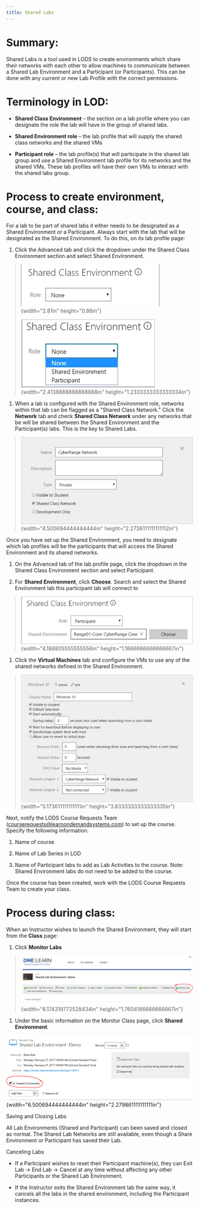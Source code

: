 ```yaml
---
title: Shared Labs
---
```


Summary:
========

Shared Labs is a tool used in LODS to create environments which share
their networks with each other to allow machines to communicate between
a Shared Lab Environment and a Participant (or Participants). This can
be done with any current or new Lab Profile with the correct
permissions.

Terminology in LOD:
===================

-   **Shared Class Environment** – the section on a lab profile where
    you can designate the role the lab will have in the group of shared
    labs.

-   **Shared Environment role** – the lab profile that will supply the
    shared class networks and the shared VMs

-   **Participant role** – the lab profile(s) that will participate in
    the shared lab group and use a Shared Environment lab profile for
    its networks and the shared VMs. These lab profiles will have their
    own VMs to interact with the shared labs group.

Process to create environment, course, and class:
=================================================

For a lab to be part of shared labs it either needs to be designated as
a Shared Environment or a Participant. Always start with the lab that
will be designated as the Shared Environment. To do this, on its lab
profile page:

1.  Click the Advanced tab and click the dropdown under the Shared Class
    Environment section and select Shared Environment.

> ![](./media/image1.png){width="2.81in" height="0.86in"}
>
> ![](./media/image2.png){width="2.4138888888888888in"
> height="1.2333333333333334in"}

1.  When a lab is configured with the Shared Environment role, networks
    within that lab can be flagged as a "Shared Class Network." Click
    the **Network** tab and check **Shared Class Network** under any
    networks that be will be shared between the Shared Environment and
    the Participant(s) labs. This is the key to Shared Labs.

> ![](./media/image3.png){width="4.500694444444444in"
> height="2.2736111111111112in"}

Once you have set up the Shared Environment, you need to designate which
lab profiles will be the participants that will access the Shared
Environment and its shared networks.

1.  On the Advanced tab of the lab profile page, click the dropdown in
    the Shared Class Environment section and select Participant.

2.  For **Shared Environment**, click **Choose**. Search and select the
    Shared Environment lab this participant lab will connect to

> ![](./media/image4.png){width="4.186805555555556in"
> height="1.1666666666666667in"}

1.  Click the **Virtual Machines** tab and configure the VMs to use any
    of the shared networks defined in the Shared Environment.

> ![](./media/image5.png){width="5.173611111111111in"
> height="3.8333333333333335in"}

Next, notify the LODS Course Requests Team
(<courserequests@learnondemandsystems.com>) to set up the course.
Specify the following information:

1.  Name of course

2.  Name of Lab Series in LOD

3.  Name of Participant labs to add as Lab Activities to the course.
    Note: Shared Environment labs do not need to be added to the course.

Once the course has been created, work with the LODS Course Requests
Team to create your class.

Process during class:
=====================

When an Instructor wishes to launch the Shared Environment, they will
start from the **Class** page:

1.  Click **Monitor Labs**

> ![](./media/image6.png){width="6.174319772528434in"
> height="1.7604166666666667in"}

1.  Under the basic information on the Monitor Class page, click
    **Shared Environment**.

![](./media/image7.png){width="6.500694444444444in"
height="2.279861111111111in"}

Saving and Closing Labs

All Lab Environments (Shared and Participant) can been saved and closed
as normal. The Shared Lab Networks are still available, even though a
Share Environment or Participant has saved their Lab.

Canceling Labs

-   If a Participant wishes to reset their Participant machine(s), they
    can Exit Lab -&gt; End Lab -&gt; Cancel at any time without
    affecting any other Participants or the Shared Lab Environment.

-   If the Instructor exits the Shared Environment lab the same way, it
    cancels all the labs in the shared environment, including the
    Participant instances.

